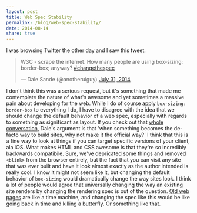 ```yaml
---
layout: post
title: Web Spec Stability
permalink: /blog/web-spec-stability/
date: 2014-08-14
share: true
---
```


I was browsing Twitter the other day and I saw this tweet:

<blockquote class="twitter-tweet" lang="en"><p>W3C - scrape the internet. How many people are using box-sizing: border-box; anyway? &#10;&#10;<a href="https://twitter.com/hashtag/changethespec?src=hash">#changethespec</a></p>&mdash; Dale Sande (@anotheruiguy) <a href="https://twitter.com/anotheruiguy/statuses/494942808206082048">July 31, 2014</a></blockquote>
<script async src="//platform.twitter.com/widgets.js" charset="utf-8"></script>

I don't think this was a serious request, but it's something that made me contemplate the nature of what's awesome and yet sometimes a massive pain about developing for the web. While I do of course apply `box-sizing: border-box` to everything I do, I have to disagree with the idea that we should change the default behavior of a web spec, especially with regards to something as significant as layout. If you check out that [whole conversation](https://twitter.com/anotheruiguy/statuses/494942808206082048), Dale's argument is that 'when something becomes the de-facto way to build sites, why not make it the official way?' I think that this is a fine way to look at things if you can target specific versions of your client, ala iOS. What makes HTML and CSS awesome is that they're so incredibly backwards compatibile. Sure, we've depricated some things and removed `<blink>` from the browser entirely, but the fact that you can visit any site that was ever built and have it look almost exactly as the author intended is really cool. I know it might not seem like it, but changing the default behavior of `box-sizing` would dramatically change the way sites look. I think a lot of people would agree that universally changing the way an existing site renders by changing the rendering spec is out of the question. [Old web pages](http://www2.warnerbros.com/spacejam/movie/jam.htm) are like a time machine, and changing the spec like this would be like going back in time and killing a butterfly. Or something like that.